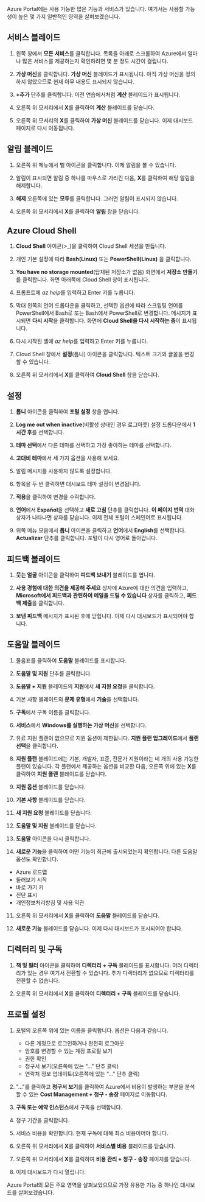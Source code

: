 Azure Portal에는 사용 가능한 많은 기능과 서비스가 있습니다. 여기서는 사용할 가능성이 높은 몇 가지 일반적인 영역을 살펴보겠습니다.

## <a name="services-blade"></a>서비스 블레이드

1. 왼쪽 창에서 **모든 서비스**를 클릭합니다. 목록을 아래로 스크롤하여 Azure에서 얼마나 많은 서비스를 제공하는지 확인하려면 몇 분 정도 시간이 걸립니다.

1. **가상 머신**을 클릭합니다. **가상 머신** 블레이드가 표시됩니다. 아직 가상 머신을 정의하지 않았으므로 현재 아무 내용도 표시되지 않습니다.

1. **+추가** 단추를 클릭합니다. 이전 연습에서처럼 **계산** 블레이드가 표시됩니다.

1. 오른쪽 위 모서리에서 **X**를 클릭하여 **계산** 블레이드를 닫습니다.

1. 오른쪽 위 모서리의 **X**를 클릭하여 **가상 머신** 블레이드를 닫습니다. 이제 대시보드 페이지로 다시 이동됩니다.

## <a name="notifications-blade"></a>알림 블레이드

1. 오른쪽 위 메뉴에서 벨 아이콘을 클릭합니다. 이제 알림을 볼 수 있습니다.

1. 알림이 표시되면 알림 중 하나를 마우스로 가리킨 다음, **X**를 클릭하여 해당 알림을 해제합니다.

1. **해제** 오른쪽에 있는 **모두**를 클릭합니다. 그러면 알림이 표시되지 않습니다.

1. 오른쪽 위 모서리에서 **X**를 클릭하여 **알림** 창을 닫습니다.

## <a name="azure-cloud-shell"></a>Azure Cloud Shell

1. **Cloud Shell** 아이콘(>_)을 클릭하여 Cloud Shell 세션을 만듭니다.

1. 개인 기본 설정에 따라 **Bash(Linux)** 또는 **PowerShell(Linux)** 을 클릭합니다.

1. **You have no storage mounted**(탑재된 저장소가 없음) 화면에서 **저장소 만들기**를 클릭합니다. 화면 아래쪽에 Cloud Shell 창이 표시됩니다.

1. 프롬프트에 *az help*를 입력하고 Enter 키를 누릅니다.

1. 막대 왼쪽의 언어 드롭다운을 클릭하고, 선택한 옵션에 따라 스크립팅 언어를 PowerShell에서 Bash로 또는 Bash에서 PowerShell로 변경합니다. 메시지가 표시되면 **다시 시작**을 클릭합니다. 화면에 **Cloud Shell을 다시 시작하는 중**이 표시됩니다.

1. 다시 시작된 셸에 *az help*를 입력하고 Enter 키를 누릅니다.

1. Cloud Shell 창에서 **설정**(톱니) 아이콘을 클릭합니다. 텍스트 크기와 글꼴을 변경할 수 있습니다.

1. 오른쪽 위 모서리에서 **X**를 클릭하여 **Cloud Shell** 창을 닫습니다.

## <a name="settings"></a>설정

1. **톱니** 아이콘을 클릭하여 **포털 설정** 창을 엽니다.

1. **Log me out when inactive**(비활성 상태인 경우 로그아웃) 설정 드롭다운에서 **1시간 후**를 선택합니다.

1. **테마 선택**에서 다른 테마를 선택하고 가장 좋아하는 테마를 선택합니다.

1. **고대비 테마**에서 세 가지 옵션을 사용해 보세요.

1. 알림 메시지를 사용하지 않도록 설정합니다.

1. 항목을 두 번 클릭하면 대시보드 테마 설정이 변경됩니다.

1. **적용**을 클릭하여 변경을 수락합니다.

1. **언어**에서 **Español**을 선택하고 **새로 고침** 단추를 클릭합니다. **이 페이지 번역** 대화 상자가 나타나면 상자를 닫습니다. 이제 전체 포털이 스페인어로 표시됩니다.

1. 위쪽 메뉴 모음에서 **톱니** 아이콘을 클릭하고 **언어**에서 **English**를 선택합니다. **Actualizar** 단추를 클릭합니다. 포털이 다시 영어로 돌아갑니다.

## <a name="feedback-blade"></a>피드백 블레이드

1. **웃는 얼굴** 아이콘을 클릭하여 **피드백 보내기** 블레이드를 엽니다.

1. **사용 경험에 대한 의견을 제공해 주세요** 상자에 Azure에 대한 의견을 입력하고, **Microsoft에서 피드백과 관련하여 메일을 드릴 수 있습니다** 상자를 클릭하고, **피드백 제출**을 클릭합니다.

1. **보낸 피드백** 메시지가 표시된 후에 닫힙니다. 이제 다시 대시보드가 표시되어야 합니다.

## <a name="help-blade"></a>도움말 블레이드

1. 물음표를 클릭하여 **도움말** 블레이드를 표시합니다.

1. **도움말 및 지원** 단추를 클릭합니다.

1. **도움말 + 지원** 블레이드의 **지원**에서 **새 지원 요청**을 클릭합니다.

1. 기본 사항 블레이드의 **문제 유형**에서 **기술**을 선택합니다.

1. **구독**에서 구독 이름을 클릭합니다.

1. **서비스**에서 **Windows를 실행하는 가상 머신**을 선택합니다.

1. 유료 지원 플랜이 없으므로 지원 옵션이 제한됩니다. **지원 플랜 업그레이드**에서 **플랜 선택**을 클릭합니다.

1. **지원 플랜** 블레이드에는 기본, 개발자, 표준, 전문가 지원이라는 네 개의 사용 가능한 플랜이 있습니다. 각 플랜에서 제공하는 옵션을 비교한 다음, 오른쪽 위에 있는 **X**를 클릭하여 **지원 플랜** 블레이드를 닫습니다.

1. **지원 옵션** 블레이드를 닫습니다.

1. **기본 사항** 블레이드를 닫습니다.

1. **새 지원 요청** 블레이드를 닫습니다.

1. **도움말 및 지원** 블레이드를 닫습니다.

1. **도움말** 아이콘을 다시 클릭합니다.

1. **새로운 기능**을 클릭하여 어떤 기능이 최근에 출시되었는지 확인합니다. 다른 도움말 옵션도 확인합니다.

- Azure 로드맵
- 둘러보기 시작
- 바로 가기 키
- 진단 표시
- 개인정보처리방침 및 사용 약관

11. 오른쪽 위 모서리에서 **X**를 클릭하여 **도움말** 블레이드를 닫습니다.

11. **새로운 기능** 블레이드를 닫습니다. 이제 다시 대시보드가 표시되어야 합니다.

## <a name="directory-and-subscription"></a>디렉터리 및 구독

1. **책 및 필터** 아이콘을 클릭하여 **디렉터리 + 구독** 블레이드를 표시합니다.  여러 디렉터리가 있는 경우 여기서 전환할 수 있습니다. 추가 디렉터리가 없으므로 디렉터리를 전환할 수 없습니다.

1. 오른쪽 위 모서리에서 **X**를 클릭하여 **디렉터리 + 구독** 블레이드를 닫습니다.

## <a name="profile-settings"></a>프로필 설정

1. 포털의 오른쪽 위에 있는 이름을 클릭합니다. 옵션은 다음과 같습니다.

    - 다른 계정으로 로그인하거나 완전히 로그아웃
    - 암호를 변경할 수 있는 계정 프로필 보기
    - 권한 확인
    - 청구서 보기(오른쪽에 있는 "..." 단추 클릭)
    - 연락처 정보 업데이트(오른쪽에 있는 "..." 단추 클릭)

1. "..."를 클릭하고 **청구서 보기**를 클릭하여 Azure에서 비용이 발생하는 부분을 분석할 수 있는 **Cost Management + 청구 - 송장** 페이지로 이동합니다.

1. **구독 또는 예약 인스턴스**에서 구독을 선택합니다.

1. 청구 기간을 클릭합니다.

1. 서비스 비용을 확인합니다. 현재 구독에 대해 최소 비용이어야 합니다.

1. 오른쪽 위 모서리에서 **X**를 클릭하여 **서비스별 비용** 블레이드를 닫습니다.

1. 오른쪽 위 모서리에서 **X**를 클릭하여 **비용 관리 + 청구 - 송장** 페이지를 닫습니다.

1. 이제 대시보드가 다시 열립니다.

Azure Portal의 모든 주요 영역을 살펴보았으므로 가장 유용한 기능 중 하나인 대시보드를 살펴보겠습니다.